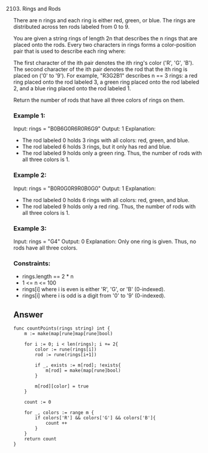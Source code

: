 2103. Rings and Rods

There are n rings and each ring is either red, green, or blue. The rings are distributed across ten rods labeled from 0 to 9.

You are given a string rings of length 2n that describes the n rings that are placed onto the rods. Every two characters in rings forms a color-position pair that is used to describe each ring where:

The first character of the ith pair denotes the ith ring's color ('R', 'G', 'B').
The second character of the ith pair denotes the rod that the ith ring is placed on ('0' to '9').
For example, "R3G2B1" describes n == 3 rings: a red ring placed onto the rod labeled 3, a green ring placed onto the rod labeled 2, and a blue ring placed onto the rod labeled 1.

Return the number of rods that have all three colors of rings on them.

 


### Example 1:
Input: rings = "B0B6G0R6R0R6G9"
Output: 1
Explanation: 
- The rod labeled 0 holds 3 rings with all colors: red, green, and blue.
- The rod labeled 6 holds 3 rings, but it only has red and blue.
- The rod labeled 9 holds only a green ring.
Thus, the number of rods with all three colors is 1.

### Example 2:
Input: rings = "B0R0G0R9R0B0G0"
Output: 1
Explanation: 
- The rod labeled 0 holds 6 rings with all colors: red, green, and blue.
- The rod labeled 9 holds only a red ring.
Thus, the number of rods with all three colors is 1.

### Example 3:
Input: rings = "G4"
Output: 0
Explanation: 
Only one ring is given. Thus, no rods have all three colors.

### Constraints:

- rings.length == 2 * n
- 1 <= n <= 100
- rings[i] where i is even is either 'R', 'G', or 'B' (0-indexed).
- rings[i] where i is odd is a digit from '0' to '9' (0-indexed).



## Answer
```
func countPoints(rings string) int {
	m := make(map[rune]map[rune]bool)

    for i := 0; i < len(rings); i += 2{
        color := rune(rings[i])
        rod := rune(rings[i+1])

        if _, exists := m[rod]; !exists{
            m[rod] = make(map[rune]bool)
        }

        m[rod][color] = true
    }
    
    count := 0 

    for _, colors := range m {
        if colors['R'] && colors['G'] && colors['B']{
            count ++
        }
    }
    return count
}
```